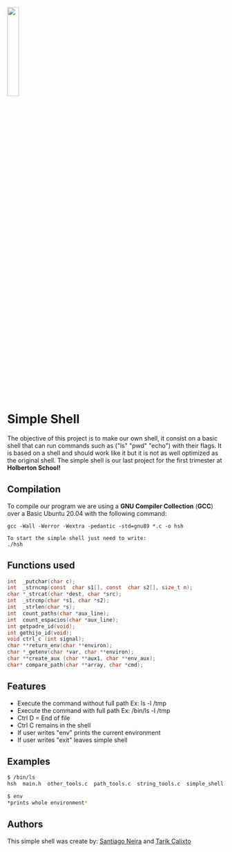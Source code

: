 <img src= "https://blog.holbertonschool.com/wp-content/uploads/2020/04/unnamed-2.png" width= 23% >

# Simple Shell 
The objective of this project is to make our own shell, it consist on a basic shell that can run commands such as ("ls" "pwd" "echo") with their flags. It is based on a shell and should work like it but it is not as well optimized as the original shell. The simple shell is our last project for the first trimester at **Holberton School!**

## Compilation

To compile our program we are using a **GNU Compiler Collection** (**GCC**) over a Basic Ubuntu 20.04 with the following command:  
``` 
gcc -Wall -Werror -Wextra -pedantic -std=gnu89 *.c -o hsh

To start the simple shell just need to write:
./hsh
```

## Functions used

````c
int  _putchar(char c);
int  _strncmp(const  char s1[], const  char s2[], size_t n);
char *_strcat(char *dest, char *src);
int  _strcmp(char *s1, char *s2);
int  _strlen(char *s);
int  count_paths(char *aux_line);
int  count_espacios(char *aux_line);
int getpadre_id(void);
int gethijo_id(void);
void ctrl_c (int signal);
char **return_env(char **environ);
char *_getenv(char *var, char **environ);
char **create_aux (char **aux1, char **env_aux);
char* compare_path(char **array, char *cmd);
````

## Features
- Execute the command without full path Ex: ls -l /tmp
- Execute the command with full path Ex: /bin/ls -l /tmp
- Ctrl D = End of file
- Ctrl C remains in the shell
- If user writes "env" prints the current environment
- If user writes "exit" leaves simple shell

## Examples

```bash
$ /bin/ls
hsh  main.h  other_tools.c  path_tools.c  string_tools.c  simple_shell.c
```

```bash
$ env
*prints whole environment*
```
## Authors
This simple shell was create by:
[Santiago Neira](https://github.com/sanei1509)
and
[Tarik Calixto](https://github.com/tarikaudi)
